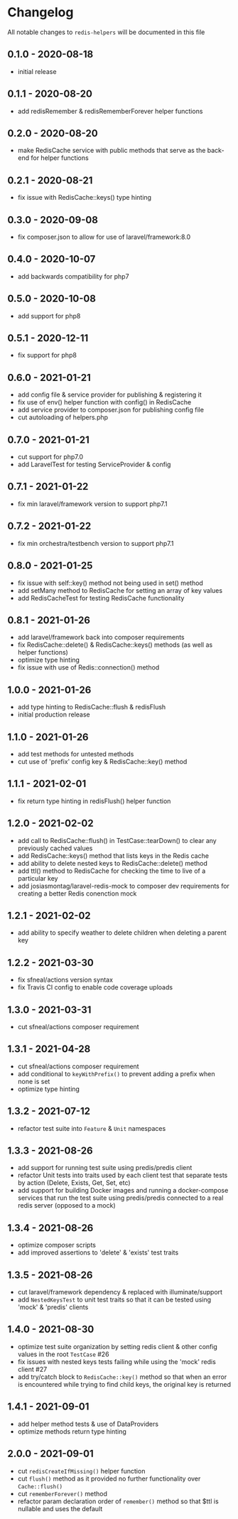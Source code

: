 # Changelog

All notable changes to `redis-helpers` will be documented in this file

## 0.1.0 - 2020-08-18
- initial release


## 0.1.1 - 2020-08-20
- add redisRemember & redisRememberForever helper functions


## 0.2.0 - 2020-08-20
- make RedisCache service with public methods that serve as the back-end for helper functions


## 0.2.1 - 2020-08-21
- fix issue with RedisCache::keys() type hinting


## 0.3.0 - 2020-09-08
- fix composer.json to allow for use of laravel/framework:8.0


## 0.4.0 - 2020-10-07
- add backwards compatibility for php7


## 0.5.0 - 2020-10-08
- add support for php8


## 0.5.1 - 2020-12-11
- fix support for php8


## 0.6.0 - 2021-01-21
- add config file & service provider for publishing & registering it
- fix use of env() helper function with config() in RedisCache
- add service provider to composer.json for publishing config file
- cut autoloading of helpers.php


## 0.7.0 - 2021-01-21
- cut support for php7.0
- add LaravelTest for testing ServiceProvider & config


## 0.7.1 - 2021-01-22
- fix min laravel/framework version to support php7.1


## 0.7.2 - 2021-01-22
- fix min orchestra/testbench version to support php7.1


## 0.8.0 - 2021-01-25
- fix issue with self::key() method not being used in set() method
- add setMany method to RedisCache for setting an array of key values
- add RedisCacheTest for testing RedisCache functionality


## 0.8.1 - 2021-01-26
- add laravel/framework back into composer requirements
- fix RedisCache::delete() & RedisCache::keys() methods (as well as helper functions)
- optimize type hinting
- fix issue with use of Redis::connection() method


## 1.0.0 - 2021-01-26
- add type hinting to RedisCache::flush & redisFlush
- initial production release


## 1.1.0 - 2021-01-26
- add test methods for untested methods
- cut use of 'prefix' config key & RedisCache::key() method


## 1.1.1 - 2021-02-01
- fix return type hinting in redisFlush() helper function


## 1.2.0 - 2021-02-02
- add call to RedisCache::flush() in TestCase::tearDown() to clear any previously cached values 
- add RedisCache::keys() method that lists keys in the Redis cache
- add ability to delete nested keys to RedisCache::delete() method
- add ttl() method to RedisCache for checking the time to live of a particular key
- add josiasmontag/laravel-redis-mock to composer dev requirements for creating a better Redis conenction mock


## 1.2.1 - 2021-02-02
- add ability to specify weather to delete children when deleting a parent key


## 1.2.2 - 2021-03-30
- fix sfneal/actions version syntax
- fix Travis CI config to enable code coverage uploads


## 1.3.0 - 2021-03-31
- cut sfneal/actions composer requirement


## 1.3.1 - 2021-04-28
- cut sfneal/actions composer requirement
- add conditional to `keyWithPrefix()` to prevent adding a prefix when none is set
- optimize type hinting


## 1.3.2 - 2021-07-12
- refactor test suite into `Feature` & `Unit` namespaces


## 1.3.3 - 2021-08-26
- add support for running test suite using predis/predis client
- refactor Unit tests into traits used by each client test that separate tests by action (Delete, Exists, Get, Set, etc)
- add support for building Docker images and running a docker-compose services that run the test suite using predis/predis connected to a real redis server (opposed to a mock)


## 1.3.4 - 2021-08-26
- optimize composer scripts
- add improved assertions to 'delete' & 'exists' test traits


## 1.3.5 - 2021-08-26
- cut laravel/framework dependency & replaced with illuminate/support
- add `NestedKeysTest` to unit test traits so that it can be tested using 'mock' & 'predis' clients


## 1.4.0 - 2021-08-30
- optimize test suite organization by setting redis client & other config values in the root `TestCase` #26
- fix issues with nested keys tests failing while using the 'mock' redis client #27
- add try/catch block to `RedisCache::key()` method so that when an error is encountered while trying to find child keys, the original key is returned
 
 
## 1.4.1 - 2021-09-01
- add helper method tests & use of DataProviders
- optimize methods return type hinting


## 2.0.0 - 2021-09-01
- cut `redisCreateIfMissing()` helper function
- cut `flush()` method as it provided no further functionality over `Cache::flush()`
- cut `rememberForever()` method
- refactor param declaration order of `remember()` method so that $ttl is nullable and uses the default
